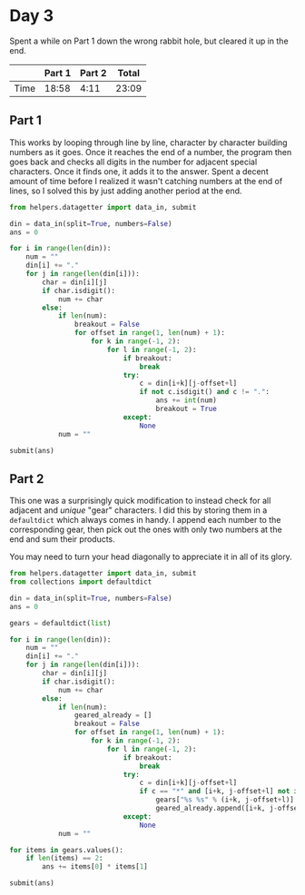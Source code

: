 # Day 3
Spent a while on Part 1 down the wrong rabbit hole, but cleared it up in the end.

|      | Part 1 | Part 2 | Total |
|------|--------|--------|-------|
| Time | 18:58  | 4:11   | 23:09 |

## Part 1
This works by looping through line by line, character by character building numbers as it goes. Once it reaches the end of a number, the program then goes back and checks all digits in the number for adjacent special characters. Once it finds one, it adds it to the answer. Spent a decent amount of time before I realized it wasn't catching numbers at the end of lines, so I solved this by just adding another period at the end.
```python
from helpers.datagetter import data_in, submit

din = data_in(split=True, numbers=False)
ans = 0

for i in range(len(din)):
    num = ""
    din[i] += "."
    for j in range(len(din[i])):
        char = din[i][j]
        if char.isdigit():
            num += char
        else:
            if len(num):
                breakout = False
                for offset in range(1, len(num) + 1):
                    for k in range(-1, 2):
                        for l in range(-1, 2):
                            if breakout:
                                break
                            try:
                                c = din[i+k][j-offset+l]
                                if not c.isdigit() and c != ".":
                                    ans += int(num)
                                    breakout = True
                            except:
                                None
            num = ""

submit(ans)
```

## Part 2
This one was a surprisingly quick modification to instead check for all adjacent and *unique* "gear" characters. I did this by storing them in a `defaultdict` which always comes in handy. I append each number to the corresponding gear, then pick out the ones with only two numbers at the end and sum their products.

You may need to turn your head diagonally to appreciate it in all of its glory.
```python
from helpers.datagetter import data_in, submit
from collections import defaultdict

din = data_in(split=True, numbers=False)
ans = 0

gears = defaultdict(list)

for i in range(len(din)):
    num = ""
    din[i] += "."
    for j in range(len(din[i])):
        char = din[i][j]
        if char.isdigit():
            num += char
        else:
            if len(num):
                geared_already = []
                breakout = False
                for offset in range(1, len(num) + 1):
                    for k in range(-1, 2):
                        for l in range(-1, 2):
                            if breakout:
                                break
                            try:
                                c = din[i+k][j-offset+l]
                                if c == "*" and [i+k, j-offset+l] not in geared_already:
                                    gears["%s %s" % (i+k, j-offset+l)].append(int(num))
                                    geared_already.append([i+k, j-offset+l])
                            except:
                                None
            num = ""

for items in gears.values():
    if len(items) == 2:
        ans += items[0] * items[1]

submit(ans)
```